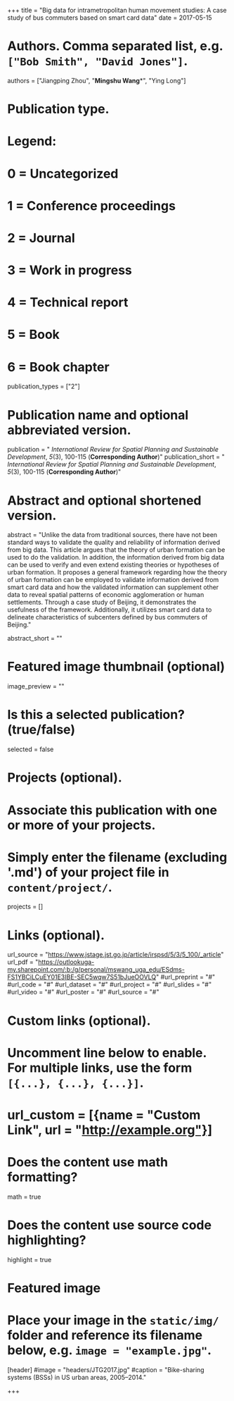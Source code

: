 +++
title = "Big data for intrametropolitan human movement studies: A case study of bus commuters based on smart card data"
date = 2017-05-15

# Authors. Comma separated list, e.g. `["Bob Smith", "David Jones"]`.
authors = ["Jiangping Zhou", "**Mingshu Wang***", "Ying Long"]

# Publication type.
# Legend:
# 0 = Uncategorized
# 1 = Conference proceedings
# 2 = Journal
# 3 = Work in progress
# 4 = Technical report
# 5 = Book
# 6 = Book chapter
publication_types = ["2"]

# Publication name and optional abbreviated version.
publication = " *International Review for Spatial Planning and Sustainable Development*, *5*(3), 100-115 (**Corresponding Author**)"
publication_short = " *International Review for Spatial Planning and Sustainable Development*, *5*(3), 100-115 (**Corresponding Author**)"

# Abstract and optional shortened version.
abstract = "Unlike the data from traditional sources, there have not been standard ways to validate the quality and reliability of information derived from big data. This article argues that the theory of urban formation can be used to do the validation. In addition, the information derived from big data can be used to verify and even extend existing theories or hypotheses of urban formation. It proposes a general framework regarding how the theory of urban formation can be employed to validate information derived from smart card data and how the validated information can supplement other data to reveal spatial patterns of economic agglomeration or human settlements. Through a case study of Beijing, it demonstrates the usefulness of the framework. Additionally, it utilizes smart card data to delineate characteristics of subcenters defined by bus commuters of Beijing."

abstract_short = ""

# Featured image thumbnail (optional)
image_preview = ""

# Is this a selected publication? (true/false)
selected = false

# Projects (optional).
#   Associate this publication with one or more of your projects.
#   Simply enter the filename (excluding '.md') of your project file in `content/project/`.

projects = []

# Links (optional).
url_source = "https://www.jstage.jst.go.jp/article/irspsd/5/3/5_100/_article"
url_pdf = "https://outlookuga-my.sharepoint.com/:b:/g/personal/mswang_uga_edu/ESdms-FS1YBCiLCuEY01E3IBE-SEC5wqw7S51bJueOOVLQ"
#url_preprint = "#"
#url_code = "#"
#url_dataset = "#"
#url_project = "#"
#url_slides = "#"
#url_video = "#"
#url_poster = "#"
#url_source = "#"

# Custom links (optional).
#   Uncomment line below to enable. For multiple links, use the form `[{...}, {...}, {...}]`.
# url_custom = [{name = "Custom Link", url = "http://example.org"}]

# Does the content use math formatting?
math = true

# Does the content use source code highlighting?
highlight = true

# Featured image
# Place your image in the `static/img/` folder and reference its filename below, e.g. `image = "example.jpg"`.
[header]
#image = "headers/JTG2017.jpg"
#caption = "Bike-sharing systems (BSSs) in US urban areas, 2005–2014."

+++

